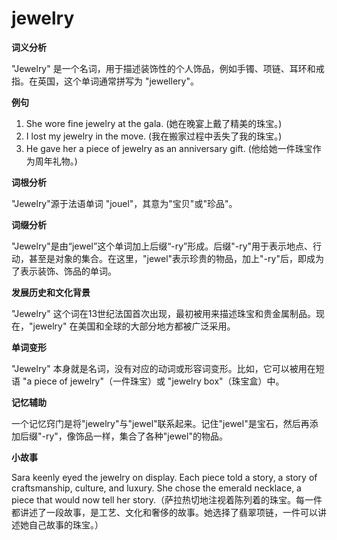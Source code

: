 # jewelry

**词义分析**

  

"Jewelry" 是一个名词，用于描述装饰性的个人饰品，例如手镯、项链、耳环和戒指。在英国，这个单词通常拼写为 "jewellery"。

  

**例句**

  

1.  She wore fine jewelry at the gala. (她在晚宴上戴了精美的珠宝。)
2.  I lost my jewelry in the move. (我在搬家过程中丢失了我的珠宝。)
3.  He gave her a piece of jewelry as an anniversary gift. (他给她一件珠宝作为周年礼物。)

  

**词根分析**

  

"Jewelry"源于法语单词 "jouel"，其意为"宝贝"或"珍品"。

  

**词缀分析**

  

"Jewelry"是由“jewel”这个单词加上后缀“-ry”形成。后缀"-ry"用于表示地点、行动，甚至是对象的集合。在这里，"jewel"表示珍贵的物品，加上"-ry"后，即成为了表示装饰、饰品的单词。

  

**发展历史和文化背景**

  

"Jewelry" 这个词在13世纪法国首次出现，最初被用来描述珠宝和贵金属制品。现在，"jewelry" 在美国和全球的大部分地方都被广泛采用。

  

**单词变形**

  

"Jewelry" 本身就是名词，没有对应的动词或形容词变形。比如，它可以被用在短语 "a piece of jewelry"（一件珠宝）或 "jewelry box"（珠宝盒）中。

  

**记忆辅助**

  

一个记忆窍门是将"jewelry"与"jewel"联系起来。记住"jewel"是宝石，然后再添加后缀"-ry"，像饰品一样，集合了各种"jewel"的物品。

  

**小故事**

  

Sara keenly eyed the jewelry on display. Each piece told a story, a story of craftsmanship, culture, and luxury. She chose the emerald necklace, a piece that would now tell her story.（萨拉热切地注视着陈列着的珠宝。每一件都讲述了一段故事，是工艺、文化和奢侈的故事。她选择了翡翠项链，一件可以讲述她自己故事的珠宝。）
